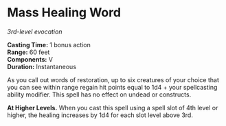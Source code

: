 # Mass Healing Word 
_3rd-level evocation_ 

**Casting Time:** 1 bonus action    
**Range:** 60 feet    
**Components:** V    
**Duration:** Instantaneous 

As you call out words of restoration, up to six creatures of your choice that you can see within range regain hit points equal to 1d4 + your spellcasting ability modifier. This spell has no effect on undead or constructs. 

**At Higher Levels.** When you cast this spell using a spell slot of 4th level or higher, the healing increases by 1d4 for each slot level above 3rd. 
